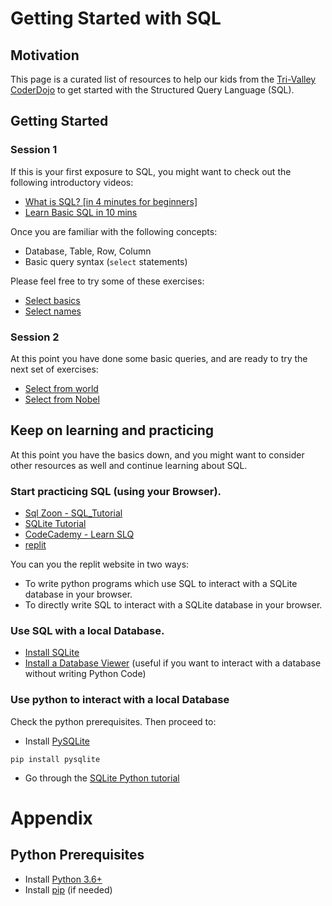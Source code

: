 # Getting Started with SQL

## Motivation 
This page is a curated list of resources to help our kids from the [Tri-Valley CoderDojo](https://trivalleycoderdojo.wordpress.com/) to get started with the Structured Query Language (SQL). 

## Getting Started

### Session 1
If this is your first exposure to SQL, you might want to check out the following introductory videos:
* [What is SQL? [in 4 minutes for beginners]](https://www.youtube.com/watch?v=27axs9dO7AE&ab_channel=DanielleTh%C3%A9)
* [Learn Basic SQL in 10 mins](https://www.youtube.com/watch?v=bEtnYWuo2Bw&ab_channel=JamesVance)

Once you are familiar with the following concepts:

* Database, Table, Row, Column
* Basic query syntax (`select` statements)

Please feel free to try some of these exercises:

* [Select basics](https://sqlzoo.net/wiki/SELECT_basics)
* [Select names](https://sqlzoo.net/wiki/SELECT_names)

### Session 2
At this point you have done some basic queries, and are ready to try the next set of exercises:

* [Select from world](https://sqlzoo.net/wiki/SELECT_from_WORLD_Tutorial)
* [Select from Nobel](https://sqlzoo.net/wiki/SELECT_from_Nobel_Tutorial)

## Keep on learning and practicing
At this point you have the basics down, and you might want to consider other resources as well and continue learning about SQL.

### Start practicing SQL (using your Browser).
* [Sql Zoon - SQL_Tutorial](https://sqlzoo.net/wiki/SQL_Tutorial)
* [SQLite Tutorial](https://www.sqlitetutorial.net/)
* [CodeCademy - Learn SLQ](https://www.codecademy.com/learn/learn-sql)
* [replit](https://replit.com/)

You can you the replit website in two ways:

* To write python programs which use SQL to interact with a SQLite database in your browser.
* To directly write SQL to interact with a SQLite database in your browser.

### Use SQL with a local Database.
* [Install SQLite](https://www.sqlitetutorial.net/download-install-sqlite/)
* [Install a Database Viewer](https://dbeaver.io/download/) (useful if you want to interact with a database without writing Python Code)

### Use python to interact with a local Database

Check the python prerequisites. Then proceed to:

* Install [PySQLite](https://pypi.org/project/pysqlite/)

```pip install pysqlite```

* Go through the [SQLite Python tutorial](https://www.sqlitetutorial.net/sqlite-python/)

# Appendix

## Python Prerequisites
* Install [Python 3.6+](https://www.python.org/downloads/)
* Install [pip](https://pip.pypa.io/en/stable/installing/) (if needed)
